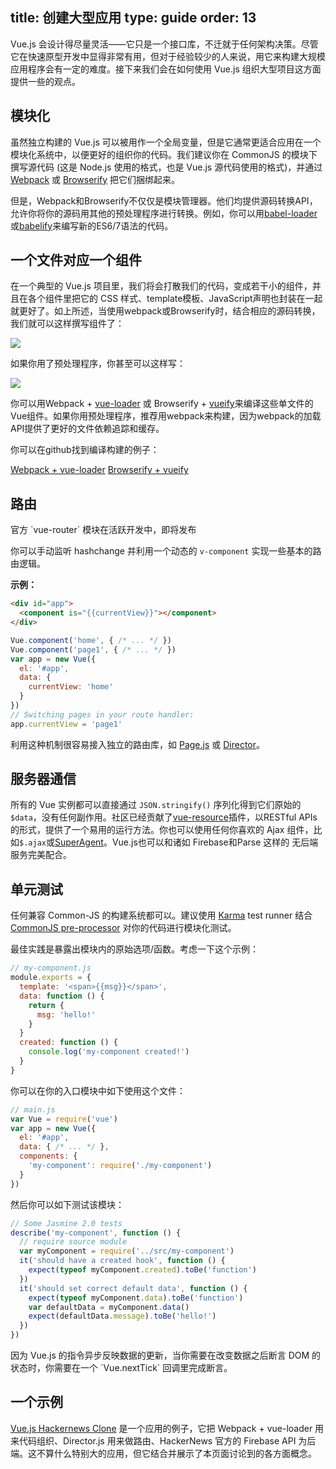 title: 创建大型应用
type: guide
order: 13
---

Vue.js 会设计得尽量灵活——它只是一个接口库，不迁就于任何架构决策。尽管它在快速原型开发中显得非常有用，但对于经验较少的人来说，用它来构建大规模应用程序会有一定的难度。接下来我们会在如何使用 Vue.js 组织大型项目这方面提供一些的观点。

## 模块化

虽然独立构建的 Vue.js 可以被用作一个全局变量，但是它通常更适合应用在一个模块化系统中，以便更好的组织你的代码。我们建议你在 CommonJS 的模块下撰写源代码 (这是 Node.js 使用的格式，也是 Vue.js 源代码使用的格式)，并通过 [Webpack](http://webpack.github.io/) 或 [Browserify](http://browserify.org/) 把它们捆绑起来。

但是，Webpack和Browserify不仅仅是模块管理器。他们均提供源码转换API，允许你将你的源码用其他的预处理程序进行转换。例如，你可以用[babel-loader](https://github.com/babel/babel-loader) 或[babelify](https://github.com/babel/babelify)来编写新的ES6/7语法的代码。

## 一个文件对应一个组件

在一个典型的 Vue.js 项目里，我们将会打散我们的代码，变成若干小的组件，并且在各个组件里把它的 CSS 样式、template模板、JavaScript声明也封装在一起就更好了。如上所述，当使用webpack或Browserify时，结合相应的源码转换，我们就可以这样撰写组件了：

![](../images/vueify.png)

如果你用了预处理程序，你甚至可以这样写：

![](../images/vueify_with_pre.png)

你可以用Webpack + [vue-loader](https://github.com/vuejs/vue-loader) 或 Browserify + [vueify](https://github.com/vuejs/vueify)来编译这些单文件的Vue组件。如果你用预处理程序，推荐用webpack来构建，因为webpack的加载API提供了更好的文件依赖追踪和缓存。

你可以在github找到编译构建的例子：

[Webpack + vue-loader](https://github.com/vuejs/vue-loader-example)
[Browserify + vueify](https://github.com/vuejs/vueify-example)

## 路由

<p class="tip">官方 `vue-router` 模块在活跃开发中，即将发布</p>

你可以手动监听 hashchange 并利用一个动态的 `v-component` 实现一些基本的路由逻辑。

**示例：**

``` html
<div id="app">
  <component is="{{currentView}}"></component>
</div>
```

``` js
Vue.component('home', { /* ... */ })
Vue.component('page1', { /* ... */ })
var app = new Vue({
  el: '#app',
  data: {
    currentView: 'home'
  }
})
// Switching pages in your route handler:
app.currentView = 'page1'
```

利用这种机制很容易接入独立的路由库，如 [Page.js](https://github.com/visionmedia/page.js) 或 [Director](https://github.com/flatiron/director)。

## 服务器通信

所有的 Vue 实例都可以直接通过 `JSON.stringify()` 序列化得到它们原始的 `$data`，没有任何副作用。社区已经贡献了[vue-resource](https://github.com/vuejs/vue-resource)插件，以RESTful APIs的形式，提供了一个易用的运行方法。你也可以使用任何你喜欢的 Ajax 组件，比如`$.ajax`或[SuperAgent](https://github.com/visionmedia/superagent)。Vue.js也可以和诸如 Firebase和Parse 这样的 无后端服务完美配合。

## 单元测试

任何兼容 Common-JS 的构建系统都可以。建议使用 [Karma](http://karma-runner.github.io/0.12/index.html) test runner 结合 [CommonJS pre-processor](https://github.com/karma-runner/karma-commonjs) 对你的代码进行模块化测试。

最佳实践是暴露出模块内的原始选项/函数。考虑一下这个示例：

``` js
// my-component.js
module.exports = {
  template: '<span>{{msg}}</span>',
  data: function () {
    return {
      msg: 'hello!'
    }
  }
  created: function () {
    console.log('my-component created!')
  }
}
```

你可以在你的入口模块中如下使用这个文件：

``` js
// main.js
var Vue = require('vue')
var app = new Vue({
  el: '#app',
  data: { /* ... */ },
  components: {
    'my-component': require('./my-component')
  }
})
```

然后你可以如下测试该模块：

``` js
// Some Jasmine 2.0 tests
describe('my-component', function () {  
  // require source module
  var myComponent = require('../src/my-component')
  it('should have a created hook', function () {
    expect(typeof myComponent.created).toBe('function')
  })
  it('should set correct default data', function () {
    expect(typeof myComponent.data).toBe('function')
    var defaultData = myComponent.data()
    expect(defaultData.message).toBe('hello!')
  })
})
```

<p class="tip">因为 Vue.js 的指令异步反映数据的更新，当你需要在改变数据之后断言 DOM 的状态时，你需要在一个 `Vue.nextTick` 回调里完成断言。</p>

## 一个示例

[Vue.js Hackernews Clone](https://github.com/yyx990803/vue-hackernews) 是一个应用的例子，它把 Webpack + vue-loader 用来代码组织、Director.js 用来做路由、HackerNews 官方的 Firebase API 为后端。这不算什么特别大的应用，但它结合并展示了本页面讨论到的各方面概念。
